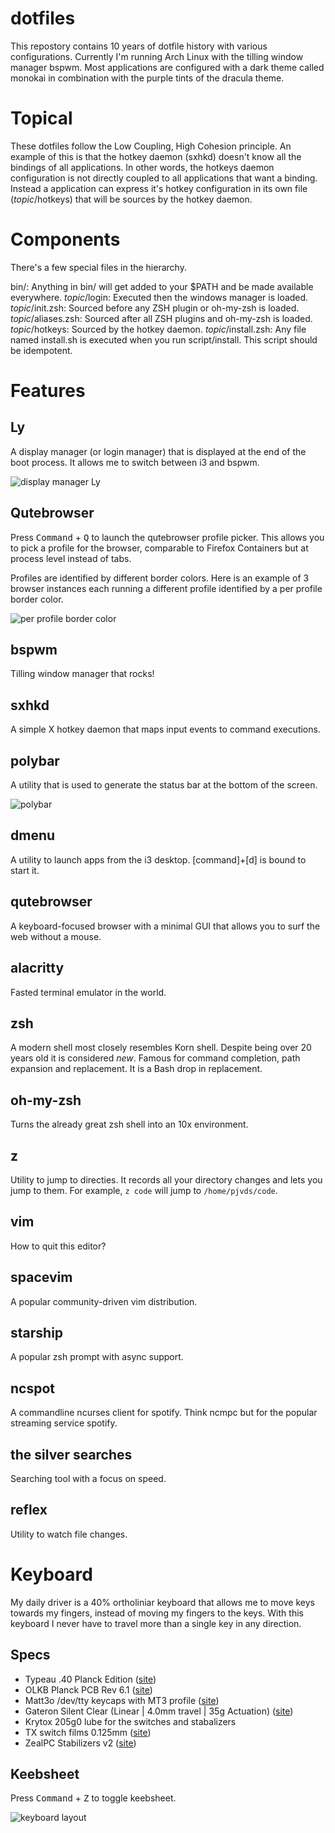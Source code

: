# dotfiles

This repostory contains 10 years of dotfile history with various configurations. Currently I'm running Arch Linux with the tilling window manager bspwm. Most applications are configured with a dark theme called monokai in combination with the purple tints of the dracula theme.

# Topical

These dotfiles follow the Low Coupling, High Cohesion principle. An example of this is that the hotkey daemon (sxhkd) doesn't know all the bindings of all applications. In other words, the hotkeys daemon configuration is not directly coupled to all applications that want a binding. Instead a application can express it's hotkey configuration in its own file (_topic_/hotkeys) that will be sources by the hotkey daemon.

# Components
There's a few special files in the hierarchy.

bin/: Anything in bin/ will get added to your $PATH and be made available everywhere.
_topic_/login: Executed then the windows manager is loaded.
_topic_/init.zsh: Sourced before any ZSH plugin or oh-my-zsh is loaded.
_topic_/aliases.zsh: Sourced after all ZSH plugins and oh-my-zsh is loaded. 
_topic_/hotkeys: Sourced by the hotkey daemon.
_topic_/install.zsh: Any file named install.sh is executed when you run script/install. This script should be idempotent.

# Features

## Ly

A display manager (or login manager) that is displayed at the end of the boot process. It allows me to switch between i3 and bspwm.

![display manager Ly](https://github.com/pjvds/dotfiles/raw/master/features/Ly-display-manager.png)

## Qutebrowser 

Press <kbd>Command</kbd> + <kbd>Q</kbd> to launch the qutebrowser profile picker. This allows you to pick a profile for the browser, comparable to Firefox Containers but at process level instead of tabs.

Profiles are identified by different border colors. Here is an example of 3 browser instances each running a different profile identified by a per profile border color.

![per profile border color](https://github.com/pjvds/dotfiles/raw/master/features/qutebrowser-profile-colors.png)

## bspwm

Tilling window manager that rocks!

## sxhkd

A simple X hotkey daemon that maps input events to command executions.

## polybar

A utility that is used to generate the status bar at the bottom of the screen.

![polybar](https://github.com/pjvds/dotfiles/raw/master/features/polybar.png)

## dmenu

A utility to launch apps from the i3 desktop. [command]+[d] is bound to start it.

## qutebrowser

A keyboard-focused browser with a minimal GUI that allows you to surf the web without a mouse.

## alacritty

Fasted terminal emulator in the world.

## zsh

A modern shell most closely resembles Korn shell. Despite being over 20 years old it is considered _new_. Famous for command completion, path expansion and replacement. It is a Bash drop in replacement.

## oh-my-zsh

Turns the already great zsh shell into an 10x environment.

## z

Utility to jump to directies. It records all your directory changes and lets you jump to them. For example, `z code` will jump to `/home/pjvds/code`.

## vim

How to quit this editor?

## spacevim

A popular community-driven vim distribution.

## starship

A popular zsh prompt with async support.

## ncspot

A commandline ncurses client for spotify. Think ncmpc but for the popular streaming service spotify.

## the silver searches

Searching tool with a focus on speed.

## reflex

Utility to watch file changes.

# Keyboard

My daily driver is a 40% ortholiniar keyboard that allows me to move keys towards my fingers, instead of moving my fingers to the keys. With this keyboard I never have to travel more than a single key in any direction.

## Specs

* Typeau .40 Planck Edition ([site](https://typeau.com/posts/typeau-40-planck-edition-update))
* OLKB Planck PCB Rev 6.1 ([site](https://olkb.com/products/planck-pcb))
* Matt3o /dev/tty keycaps with MT3 profile ([site](https://matt3o.com/about-mt3-profile-and-devtty-set/))
* Gateron Silent Clear (Linear | 4.0mm travel | 35g Actuation) ([site](https://candykeys.com/product/gateron-silent-clear))
* Krytox 205g0 lube for the switches and stabalizers
* TX switch films 0.125mm ([site](https://www.us.txkeyboards.com/products/switch-films?variant=32401591959612))
* ZealPC Stabilizers v2 ([site](https://zealpc.net/products/zealstabilizers))

## Keebsheet

Press <kbd>Command</kbd> + <kbd>Z</kbd> to toggle keebsheet.

![keyboard layout](https://github.com/pjvds/dotfiles/raw/master/qmk/keyboard-layout.png)
